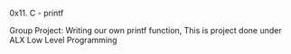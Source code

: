 0x11. C - printf

Group Project:
Writing our own printf function,
	This is project done under ALX Low Level Programming

